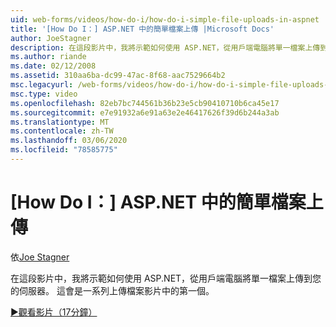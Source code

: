 ```yaml
---
uid: web-forms/videos/how-do-i/how-do-i-simple-file-uploads-in-aspnet
title: '[How Do I：] ASP.NET 中的簡單檔案上傳 |Microsoft Docs'
author: JoeStagner
description: 在這段影片中，我將示範如何使用 ASP.NET，從用戶端電腦將單一檔案上傳到您的伺服器。 這會是一系列上傳中的第一個 。
ms.author: riande
ms.date: 02/12/2008
ms.assetid: 310aa6ba-dc99-47ac-8f68-aac7529664b2
msc.legacyurl: /web-forms/videos/how-do-i/how-do-i-simple-file-uploads-in-aspnet
msc.type: video
ms.openlocfilehash: 82eb7bc744561b36b23e5cb90410710b6ca45e17
ms.sourcegitcommit: e7e91932a6e91a63e2e46417626f39d6b244a3ab
ms.translationtype: MT
ms.contentlocale: zh-TW
ms.lasthandoff: 03/06/2020
ms.locfileid: "78585775"
---
```

# <a name="how-do-i--simple-file-uploads-in-aspnet"></a>[How Do I：] ASP.NET 中的簡單檔案上傳

依[Joe Stagner](https://github.com/JoeStagner)

在這段影片中，我將示範如何使用 ASP.NET，從用戶端電腦將單一檔案上傳到您的伺服器。 這會是一系列上傳檔案影片中的第一個。

[&#9654;觀看影片（17分鐘）](https://channel9.msdn.com/Blogs/ASP-NET-Site-Videos/how-do-i-simple-file-uploads-in-aspnet)

